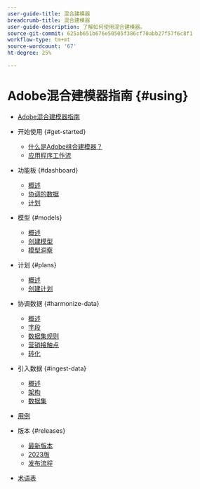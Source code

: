 ```yaml
---
user-guide-title: 混合建模器
breadcrumb-title: 混合建模器
user-guide-description: 了解如何使用混合建模器。
source-git-commit: 625ab651b676e50505f386cf70abb27f57f6c8f1
workflow-type: tm+mt
source-wordcount: '67'
ht-degree: 25%

---
```



# Adobe混合建模器指南 {#using}

+ [Adobe混合建模器指南](overview.md)

+ 开始使用 {#get-started}
   + [什么是Adobe组合建模器？](get-started/about.md)
   + [应用程序工作流](get-started/workflow.md)

+ 功能板 {#dashboard}
   + [概述](dashboard/overview.md)
   + [协调的数据](dashboard/harmonized-data.md)
   + [计划](dashboard/plans.md)

+ 模型 {#models}
   + [概述](models/overview.md)
   + [创建模型](models/create.md)
   + [模型洞察](models/insights.md)

+ 计划 {#plans}
   + [概述](plans/overview.md)
   + [创建计划](plans/create.md)

+ 协调数据 {#harmonize-data}
   + [概述](harmonize-data/overview.md)
   + [字段](harmonize-data/fields.md)
   + [数据集规则](harmonize-data/dataset-rules.md)
   + [营销接触点](harmonize-data/marketing-touchpoints.md)
   + [转化](harmonize-data/conversions.md)

+ 引入数据 {#ingest-data}
   + [概述](ingest-data/overview.md)
   + [架构](ingest-data/schemas.md)
   + [数据集](ingest-data/datasets.md)

+ [用例](use-cases.md)


<!-- Admin integration with AEP not part of first release

+ Administration {#administration}
  + [Overview](administration/overview.md)
  + [Policies](administration/policies.md)
  + [Audits](administration/audits.md)
  
-->


+ 版本 {#releases}
   + [最新版本](releases/latest.md)
   + [2023版](releases/2023.md)
   + [发布流程](releases/releases.md)

+ [术语表](glossary.md)

